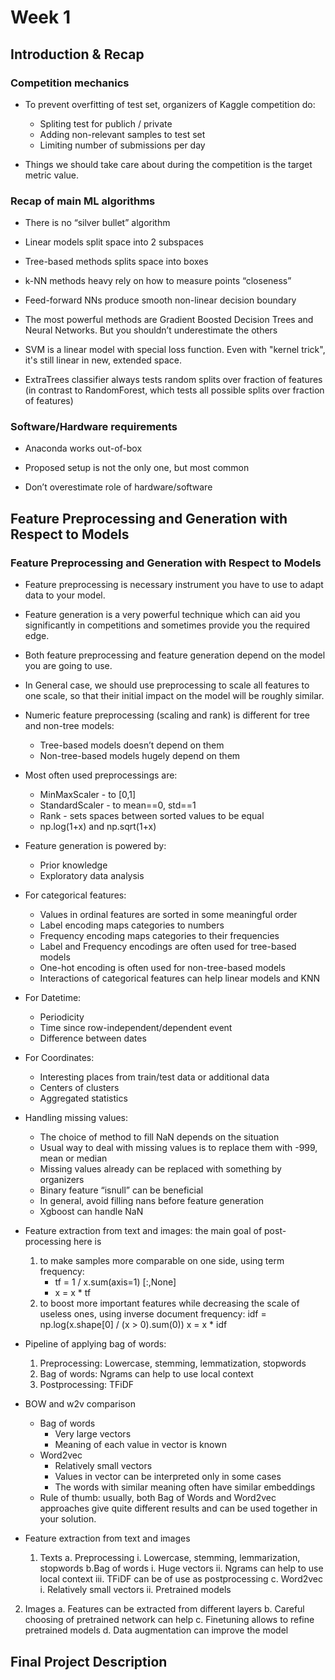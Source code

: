 # Week 1
## Introduction & Recap
### Competition mechanics

* To prevent overfitting of test set, organizers of Kaggle competition do:
	
	* Spliting test for publich / private
	* Adding non-relevant samples to test set
	* Limiting number of submissions per day

* Things we should take care about during the competition is the target metric value.

### Recap of main ML algorithms
	
* There is no “silver bullet” algorithm
	
* Linear models split space into 2 subspaces
	
* Tree-based methods splits space into boxes
	
* k-NN methods heavy rely on how to measure points “closeness”
	
* Feed-forward NNs produce smooth non-linear decision boundary
	
* The most powerful methods are Gradient Boosted Decision Trees and Neural Networks. But you shouldn’t underestimate the others

* SVM is a linear model with special loss function. Even with "kernel trick", it's still linear in new, extended space.

* ExtraTrees classifier always tests random splits over fraction of features (in contrast to RandomForest, which tests all possible splits over fraction of features)
	
### Software/Hardware requirements

* Anaconda works out-of-box
	
* Proposed setup is not the only one, but most common
	
* Don’t overestimate role of hardware/software

## Feature Preprocessing and Generation with Respect to Models

### Feature Preprocessing and Generation with Respect to Models

* Feature preprocessing is necessary instrument you have to use to adapt data to your model. 
	
* Feature generation is a very powerful technique which can aid you significantly in competitions and sometimes provide you the required edge.
	
* Both feature preprocessing and feature generation depend on the model you are going to use.
	
* In General case, we should use preprocessing to scale all features to one scale, so that their initial impact on the model will be roughly similar.
	
* Numeric feature preprocessing (scaling and rank) is different for tree and non-tree models:
		
	* Tree-based models doesn’t depend on them
	* Non-tree-based models hugely depend on them
	
* Most often used preprocessings are:
		
	* MinMaxScaler - to [0,1]
	* StandardScaler - to mean==0, std==1
	* Rank - sets spaces between sorted values to be equal
	* np.log(1+x) and np.sqrt(1+x)
	
* Feature generation is powered by:
	
	* Prior knowledge
	* Exploratory data analysis
	
* For categorical features:

	* Values in ordinal features are sorted in some meaningful order
	* Label encoding maps categories to numbers
	* Frequency encoding maps categories to their frequencies
	* Label and Frequency encodings are often used for tree-based models
	* One-hot encoding is often used for non-tree-based models
	* Interactions of categorical features can help linear models and KNN
	
* For Datetime:

	* Periodicity
	* Time since row-independent/dependent event
	* Difference between dates
	
* For Coordinates:

	* Interesting places from train/test data or additional data
	* Centers of clusters
	* Aggregated statistics

* Handling missing values: 
	
	* The choice of method to fill NaN depends on the situation
	* Usual way to deal with missing values is to replace them with -999, mean or median
	* Missing values already can be replaced with something by organizers
	* Binary feature “isnull” can be beneficial
	* In general, avoid filling nans before feature generation
	* Xgboost can handle NaN

* Feature extraction from text and images: the main goal of post-processing here is 
	1. to make samples more comparable on one side, using term frequency: 
		* tf = 1 / x.sum(axis=1) [:,None]
		* x = x * tf
	2.  to boost more important features while decreasing the scale of useless ones, using inverse document frequency:
		idf = np.log(x.shape[0] / (x > 0).sum(0)) 
		x = x * idf
		
* Pipeline of applying bag of words:
	
	1. Preprocessing: Lowercase, stemming, lemmatization, stopwords
	2. Bag of words: Ngrams can help to use local context
	3. Postprocessing: TFiDF
	
* BOW and w2v comparison
	* Bag of words
		* Very large vectors
		* Meaning of each value in vector is known
	* Word2vec
		* Relatively small vectors
		* Values in vector can be interpreted only in some cases
		* The words with similar meaning often have similar embeddings
	* Rule of thumb: usually, both Bag of Words and Word2vec approaches give quite different results and can be used together in your solution.
	
* Feature extraction from text and images
	1. Texts
		a. Preprocessing
i. Lowercase, stemming, lemmarization, stopwords b.Bag of words
i. Huge vectors
ii. Ngrams can help to use local context
iii. TFiDF can be of use as postprocessing
c. Word2vec
i. Relatively small vectors
ii. Pretrained models
2. Images
a. Features can be extracted from different layers
b. Careful choosing of pretrained network can help
c. Finetuning allows to refine pretrained models
d. Data augmentation can improve the model
		
## Final Project Description
